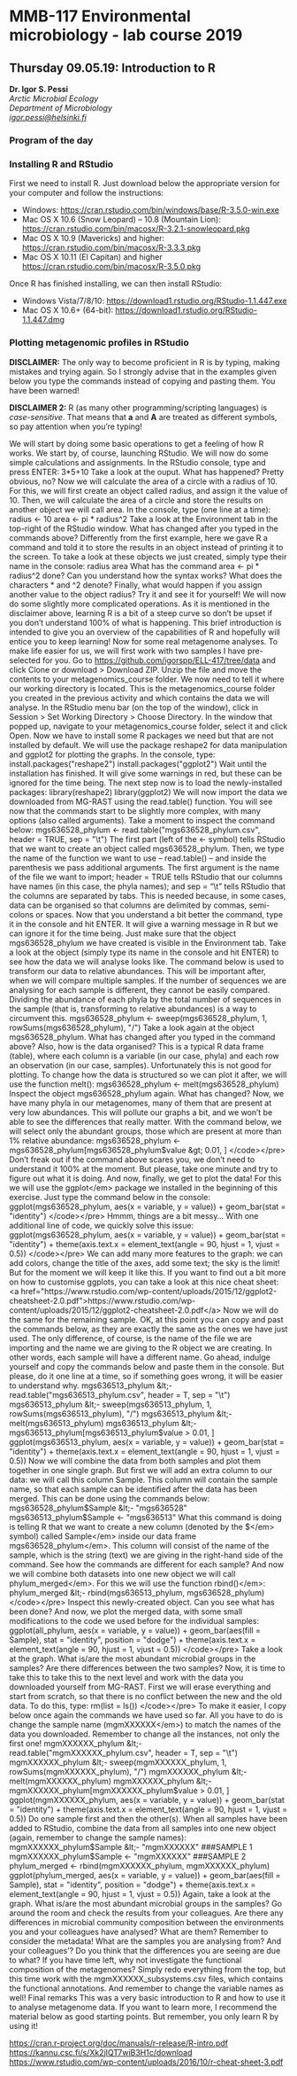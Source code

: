 # MMB-117 Environmental microbiology - lab course 2019

## Thursday 09.05.19: Introduction to R

**Dr. Igor S. Pessi**  
*Arctic Microbial Ecology*  
*Department of Microbiology*  
*[igor.pessi@helsinki.fi](mailto:igor.pessi@helsinki.fi)*

### Program of the day

<!--
* 45’ – Overview of metagenomics  
* 30’ – Activity 1  
* 15’ – Break  
* 15’ – Overview of R and RStudio  
* 60’ – Activity 2  
* 15’  – Conclusion
-->

### Installing R and RStudio

First we need to install R. Just download below the appropriate version for your computer and follow the instructions:

* Windows: <a href="https://cran.rstudio.com/bin/windows/base/R-3.5.0-win.exe">https://cran.rstudio.com/bin/windows/base/R-3.5.0-win.exe</a>
* Mac OS X 10.6 (Snow Leopard) – 10.8 (Mountain Lion): <a href="https://cran.rstudio.com/bin/macosx/R-3.2.1-snowleopard.pkg">https://cran.rstudio.com/bin/macosx/R-3.2.1-snowleopard.pkg</a>
* Mac OS X 10.9 (Mavericks) and higher: <a href="https://cran.rstudio.com/bin/macosx/R-3.3.3.pkg">https://cran.rstudio.com/bin/macosx/R-3.3.3.pkg</a>
* Mac OS X 10.11 (El Capitan) and higher <a href="https://cran.rstudio.com/bin/macosx/R-3.5.0.pkg">https://cran.rstudio.com/bin/macosx/R-3.5.0.pkg</a>

Once R has finished installing, we can then install RStudio:

* Windows Vista/7/8/10: <a href="https://download1.rstudio.org/RStudio-1.1.447.exe">https://download1.rstudio.org/RStudio-1.1.447.exe</a>
* Mac OS X 10.6+ (64-bit): <a href="https://download1.rstudio.org/RStudio-1.1.447.dmg">https://download1.rstudio.org/RStudio-1.1.447.dmg</a>

### Plotting metagenomic profiles in RStudio

**DISCLAIMER:** The only way to become proficient in R is by typing, making mistakes and trying again. So I strongly advise that in the examples given below you type the commands instead of copying and pasting them. You have been warned!

**DISCLAIMER 2:** R (as many other programming/scripting languages) is *case-sensitive*. That means that **a** and **A** are treated as different symbols, so pay attention when you’re typing!

We will start by doing some basic operations to get a feeling of how R works. We start by, of course, launching RStudio.
We will now do some simple calculations and assignments. In the RStudio console, type and press ENTER</em>:
3*5+10
</code></pre>
Take a look at the ouput. What has happened? Pretty obvious, no?
Now we will calculate the area of a circle with a radius of 10. For this, we will first create an object called radius</em>, and assign it the value of 10. Then, we will calculate the area of a circle and store the results on another object we will call area</em>. In the console, type (one line at a time):
radius &lt;- 10
area &lt;- pi * radius^2
</code></pre>
Take a look at the Environment</em> tab in the top-right of the RStudio window. What has changed after you typed in the commands above? Differently from the first example, here we gave R a command and told it to store the results in an object instead of printing it to the screen. To take a look at these objects we just created, simply type their name in the console:
radius
area
</code></pre>
What has the command area &lt;- pi * radius^2</em> done? Can you understand how the syntax works? What does the characters * and ^2</em> denote? Finally, what would happen if you assign another value to the object radius</em>? Try it and see it for yourself!
We will now do some slightly more complicated operations. As it is mentioned in the disclaimer above, learning R is a bit of a steep curve so don’t be upset if you don’t understand 100% of what is happening. This brief introduction is intended to  give you an overview of the capabilities of R and hopefully will entice you to keep learning!
Now for some real metagenome analyses. To make life easier for us, we will first work with two samples I have pre-selected for you. Go to <a href="https://github.com/igorspp/ELL-417/tree/data">https://github.com/igorspp/ELL-417/tree/data</a> and click Clone or download &gt; Download ZIP</em>.  Unzip the file and move the contents to your metagenomics_course</em> folder.
We now need to tell it where our working directory is located. This is the metagenomics_course</em> folder you created in the previous activity and which contains the data we will analyse. In the RStudio menu bar (on the top of the window), click in Session &gt; Set Working Directory &gt; Choose Directory</em>. In the window that popped up, navigate to your metagenomics_course</em> folder, select it and click Open</em>.
Now we have to install some R packages we need but that are not installed by default. We will use the package reshape2</em> for data manipulation and ggplot2</em> for plotting the graphs. In the console, type:
install.packages("reshape2")
install.packages("ggplot2")
</code></pre>
Wait until the installation has finished. It will give some warnings in red, but these can be ignored for the time being. The next step now is to load the newly-installed packages:
library(reshape2)
library(ggplot2)
</code></pre>
We will now import the data we downloaded from MG-RAST using the read.table()</em> function. You will see now that the commands start to be slightly more complex, with many options (also called arguments</em>). Take a moment to inspect the command below:
mgs636528_phylum &lt;- read.table("mgs636528_phylum.csv", header = TRUE, sep = "\t")
</code></pre>
The first part (left of the &lt;- symbol) tells RStudio that we want to create an object called mgs636528_phylum</em>. Then, we type the name of the function we want to use – read.table()</em> – and inside the parenthesis we pass additional arguments. The first argument is the name of the file we want to import; header = TRUE</em> tells RStudio that our columns have names (in this case, the phyla names); and sep = “\t”</em> tells RStudio that the columns are separated by tabs. This is needed because, in some cases, data can be organised so that columns are delimited by commas, semi-colons or spaces. Now that you understand a bit better the command, type it in the console and hit ENTER</em>. It will give a warning message in R but we can ignore it for the time being. Just make sure that the object mgs636528_phylum</em> we have created is visible in the Environment</em> tab. Take a look at the object (simply type its name in the console and hit ENTER</em>) to see how the data we will analyse looks like.
The command below is used to transform our data to relative abundances. This will be important after, when we will compare multiple samples. If the number of sequences we are analysing for each sample is different, they cannot be easily compared. Dividing the abundance of each phyla by the total number of sequences in the sample (that is, transforming to relative abundances) is a way to circumvent this.
mgs636528_phylum &lt;- sweep(mgs636528_phylum, 1, rowSums(mgs636528_phylum), "/")
</code></pre>
Take a look again at the object mgs636528_phylum</em>. What has changed after you typed in the command above? Also, how is the data organised? This is a typical R data frame (table), where each column is a variable (in our case, phyla) and each row an observation (in our case, samples). Unfortunately this is not good for plotting. To change how the data is structured so we can plot it after, we will use the function melt()</em>:
mgs636528_phylum &lt;- melt(mgs636528_phylum)
</code></pre>
Inspect the object mgs636528_phylum</em> again. What has changed?
Now, we have many phyla in our metagenomes, many of them that are present at very low abundances. This will pollute our graphs a bit, and we won’t be able to see the differences that really matter. With the command below, we will select only the abundant groups, those which are present at more than 1% relative abundance:
mgs636528_phylum &lt;- mgs636528_phylum[mgs636528_phylum$value &gt; 0.01, ]
</code></pre>
Don’t freak out if the command above scares you, we don’t need to understand it 100% at the moment. But please, take one minute and try to figure out what it is doing.
And now, finally, we get to plot the data! For this we will use the ggplot</em> package we installed in the beginning of this exercise. Just type the command below in the console:
ggplot(mgs636528_phylum, aes(x = variable, y = value)) +
	geom_bar(stat = "identity")
</code></pre>
Hmmm, things are a bit messy… With one additional line of code, we quickly solve this issue:
ggplot(mgs636528_phylum, aes(x = variable, y = value)) +
	geom_bar(stat = "identity")  +
	theme(axis.text.x = element_text(angle = 90, hjust = 1, vjust = 0.5))
</code></pre>
We can add many more features to the graph: we can add colors, change the title of the axes, add some text; the sky is the limit! But for the moment we will keep it like this. If you want to find out a bit more on how to customise ggplots, you can take a look at this nice cheat sheet: <a href="https://www.rstudio.com/wp-content/uploads/2015/12/ggplot2-cheatsheet-2.0.pdf">https://www.rstudio.com/wp-content/uploads/2015/12/ggplot2-cheatsheet-2.0.pdf</a>
Now we will do the same for the remaining sample. OK, at this point you can copy and past the commands below, as they are exactly the same as the ones we have just used. The only difference, of course, is the name of the file we are importing and the name we are giving to the R object we are creating. In other words, each sample will have a different name. Go ahead, indulge yourself and copy the commands below and paste them in the console. But please, do it one line at a time, so if something goes wrong, it will be easier to understand why.
mgs636513_phylum &lt;- read.table("mgs636513_phylum.csv", header = T, sep = "\t")
mgs636513_phylum &lt;- sweep(mgs636513_phylum, 1, rowSums(mgs636513_phylum), "/")
mgs636513_phylum &lt;- melt(mgs636513_phylum)
mgs636513_phylum &lt;- mgs636513_phylum[mgs636513_phylum$value &gt; 0.01, ]
ggplot(mgs636513_phylum, aes(x = variable, y = value)) +
	geom_bar(stat = "identity")  +
	theme(axis.text.x = element_text(angle = 90, hjust = 1, vjust = 0.5))
</code></pre>
Now we will combine the data from both samples and plot them together in one single graph. But first we will add an extra column to our data: we will call this column Sample</em>. This column will contain the sample name, so that each sample can be identified after the data has been merged. This can be done using the commands below:
mgs636528_phylum$Sample &lt;- "mgs636528"
mgs636513_phylum$Sample &lt;- "mgs636513"
</code></pre>
What this command is doing is telling R that we want to create a new column (denoted by the $</em> symbol) called Sample</em> inside our data frame mgs636528_phylum</em>. This column will consist of the name of the sample, which is the string (text) we are giving in the right-hand side of the command. See how the commands are different for each sample?
And now we will combine both datasets into one new object we will call phylum_merged</em>. For this we will use the function rbind()</em>:
phylum_merged &lt;- rbind(mgs636513_phylum, mgs636528_phylum)
</code></pre>
Inspect this newly-created object. Can you see what has been done?
And now, we plot the merged data, with some small modifications to the code we used before for the individual samples:
ggplot(all_phylum, aes(x = variable, y = value)) +
	geom_bar(aes(fill = Sample), stat = "identity", position = "dodge")  +
	theme(axis.text.x = element_text(angle = 90, hjust = 1, vjust = 0.5))
</code></pre>
Take a look at the graph. What is/are the most abundant microbial groups in the samples? Are there differences between the two samples?
Now, it is time to take this to take this to the next level and work with the data you downloaded yourself from MG-RAST. First we will erase everything and start from scratch, so that there is no conflict between the new and the old data. To do this, type:
rm(list = ls())
</code></pre>
To make it easier, I copy below once again the commands we have used so far. All you have to do is change the sample name (mgmXXXXXX</em>) to match the names of the data you downloaded. Remember to change all the instances, not only the first one!
mgmXXXXXX_phylum &lt;- read.table("mgmXXXXXX_phylum.csv", header = T, sep = "\t")
mgmXXXXXX_phylum &lt;- sweep(mgmXXXXXX_phylum, 1, rowSums(mgmXXXXXX_phylum), "/")
mgmXXXXXX_phylum &lt;- melt(mgmXXXXXX_phylum)
mgmXXXXXX_phylum &lt;- mgmXXXXXX_phylum[mgmXXXXXX_phylum$value &gt; 0.01, ]
ggplot(mgmXXXXXX_phylum, aes(x = variable, y = value)) +
	geom_bar(stat = "identity")  +
	theme(axis.text.x = element_text(angle = 90, hjust = 1, vjust = 0.5))
</code></pre>
Do one sample first and then the other(s). When all samples have been added to RStudio, combine the data from all samples into one new object (again, remember to change the sample names):
mgmXXXXXX_phylum$Sample &lt;- "mgmXXXXXX"	###SAMPLE 1
mgmXXXXXX_phylum$Sample &lt;- "mgmXXXXXX"	###SAMPLE 2
phylum_merged &lt;- rbind(mgmXXXXXX_phylum, mgmXXXXXX_phylum)
ggplot(phylum_merged, aes(x = variable, y = value)) +
	geom_bar(aes(fill = Sample), stat = "identity", position = "dodge")  +
	theme(axis.text.x = element_text(angle = 90, hjust = 1, vjust = 0.5))
</code></pre>
Again, take a look at the graph. What is/are the most abundant microbial groups in the samples? Go around the room and check the results from your colleagues. Are there any differences in microbial community composition between the environments you and your colleagues have analysed? What are them? Remember to consider the metadata! What are the samples you are analysing from? And your colleagues’? Do you think that the differences you are seeing are due to what?
If you have time left, why not investigate the functional composition of the metagenomes? Simply redo everything from the top, but this time work with the mgmXXXXXX_subsystems.csv</em> files, which contains the functional annotations. And remember to change the variable names as well!
Final remarks
This was a very</em> basic introduction to R and how to use it to analyse metagenome data. If you want to learn more, I recommend the material below as good starting points. But remember, you only learn R by using it!

<a href="https://cran.r-project.org/doc/manuals/r-release/R-intro.pdf">https://cran.r-project.org/doc/manuals/r-release/R-intro.pdf</a></li>
<a href="https://kannu.csc.fi/s/Xk2jIQT7wiB3H1c/download">https://kannu.csc.fi/s/Xk2jIQT7wiB3H1c/download</a></li>
<a href="https://www.rstudio.com/wp-content/uploads/2016/10/r-cheat-sheet-3.pdf">https://www.rstudio.com/wp-content/uploads/2016/10/r-cheat-sheet-3.pdf</a></li>
</ul>
